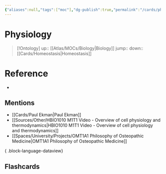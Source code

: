 ```yaml
---
{"aliases":null,"tags":["moc"],"dg-publish":true,"permalink":"/cards/physiology/","dgPassFrontmatter":true}
---
```


# Physiology

> [!Ontology]
> up:: [[Atlas/MOCs/Biology\|Biology]]
> jump::
> down:: [[Cards/Homeostasis\|Homeostasis]]

# Reference
- 

## Mentions
- [[Cards/Paul Ekman\|Paul Ekman]]
- [[Sources/Other/HBIO1010 M1T1 Video - Overview of cell physiology and thermodynamics\|HBIO1010 M1T1 Video - Overview of cell physiology and thermodynamics]]
- [[Spaces/University/Projects/OMT1A1 Philosophy of Osteopathic Medicine\|OMT1A1 Philosophy of Osteopathic Medicine]]

{ .block-language-dataview}

## Flashcards
